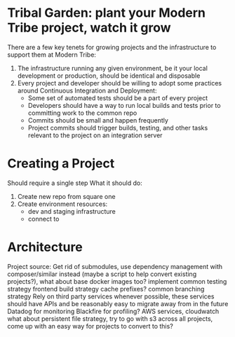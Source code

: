 # Tribal Garden: plant your Modern Tribe project, watch it grow

There are a few key tenets for growing projects and the infrastructure to support them at Modern Tribe:

1. The infrastructure running any given environment, be it your local development or production, should be identical and disposable
2. Every project and developer should be willing to adopt some practices around Continuous Integration and Deployment:
    * Some set of automated tests should be a part of every project
    * Developers should have a way to run local builds and tests prior to committing work to the common repo
    * Commits should be small and happen frequently
    * Project commits should trigger builds, testing, and other tasks relevant to the project on an integration server

# Creating a Project

Should require a single step
What it should do:
1. Create new repo from square one
2. Create environment resources:
    - dev and staging infrastructure
    - connect to

# Architecture

Project source:
    Get rid of submodules, use dependency management with composer/similar instead (maybe a script to help convert existing projects?), what about base docker images too?
    implement common testing strategy
    frontend build strategy
    cache prefixes?
    common branching strategy
Rely on third party services whenever possible, these services should have APIs and be reasonably easy to migrate away from in the future
    Datadog for monitoring
    Blackfire for profiling?
    AWS services, cloudwatch
what about persistent file strategy, try to go with s3 across all projects, come up with an easy way for projects to convert to this?



